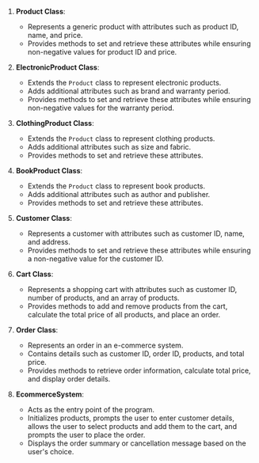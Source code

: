 
1. **Product Class**:
   - Represents a generic product with attributes such as product ID, name, and price.
   - Provides methods to set and retrieve these attributes while ensuring non-negative values for product ID and price.

2. **ElectronicProduct Class**:
   - Extends the `Product` class to represent electronic products.
   - Adds additional attributes such as brand and warranty period.
   - Provides methods to set and retrieve these attributes while ensuring non-negative values for the warranty period.

3. **ClothingProduct Class**:
   - Extends the `Product` class to represent clothing products.
   - Adds additional attributes such as size and fabric.
   - Provides methods to set and retrieve these attributes.

4. **BookProduct Class**:
   - Extends the `Product` class to represent book products.
   - Adds additional attributes such as author and publisher.
   - Provides methods to set and retrieve these attributes.

5. **Customer Class**:
   - Represents a customer with attributes such as customer ID, name, and address.
   - Provides methods to set and retrieve these attributes while ensuring a non-negative value for the customer ID.

6. **Cart Class**:
   - Represents a shopping cart with attributes such as customer ID, number of products, and an array of products.
   - Provides methods to add and remove products from the cart, calculate the total price of all products, and place an order.

7. **Order Class**:
   - Represents an order in an e-commerce system.
   - Contains details such as customer ID, order ID, products, and total price.
   - Provides methods to retrieve order information, calculate total price, and display order details.

8. **EcommerceSystem**:
   - Acts as the entry point of the program.
   - Initializes products, prompts the user to enter customer details, allows the user to select products and add them to the cart, and prompts the user to place the order.
   - Displays the order summary or cancellation message based on the user's choice.

